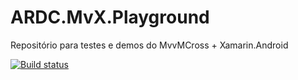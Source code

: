 # ARDC.MvX.Playground
Repositório para testes e demos do MvvMCross + Xamarin.Android

[![Build status](https://build.appcenter.ms/v0.1/apps/c36105d7-2189-4cf9-b0cc-4e380c31ca37/branches/develop/badge)](https://appcenter.ms)